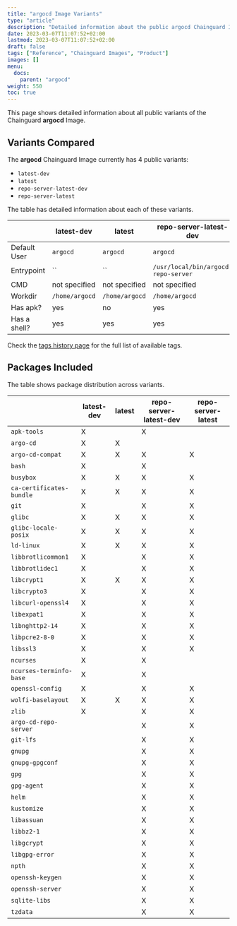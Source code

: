 ```yaml
---
title: "argocd Image Variants"
type: "article"
description: "Detailed information about the public argocd Chainguard Image variants"
date: 2023-03-07T11:07:52+02:00
lastmod: 2023-03-07T11:07:52+02:00
draft: false
tags: ["Reference", "Chainguard Images", "Product"]
images: []
menu:
  docs:
    parent: "argocd"
weight: 550
toc: true
---
```


This page shows detailed information about all public variants of the Chainguard **argocd** Image.

## Variants Compared
The **argocd** Chainguard Image currently has 4 public variants: 

- `latest-dev`
- `latest`
- `repo-server-latest-dev`
- `repo-server-latest`

The table has detailed information about each of these variants.

|              | latest-dev     | latest         | repo-server-latest-dev              | repo-server-latest                  |
|--------------|----------------|----------------|-------------------------------------|-------------------------------------|
| Default User | `argocd`       | `argocd`       | `argocd`                            | `argocd`                            |
| Entrypoint   | ``             | ``             | `/usr/local/bin/argocd-repo-server` | `/usr/local/bin/argocd-repo-server` |
| CMD          | not specified  | not specified  | not specified                       | not specified                       |
| Workdir      | `/home/argocd` | `/home/argocd` | `/home/argocd`                      | `/home/argocd`                      |
| Has apk?     | yes            | no             | yes                                 | no                                  |
| Has a shell? | yes            | yes            | yes                                 | yes                                 |

Check the [tags history page](/chainguard/chainguard-images/reference/argocd/tags_history/) for the full list of available tags.

## Packages Included
The table shows package distribution across variants.

|                          | latest-dev | latest | repo-server-latest-dev | repo-server-latest |
|--------------------------|------------|--------|------------------------|--------------------|
| `apk-tools`              | X          |        | X                      |                    |
| `argo-cd`                | X          | X      |                        |                    |
| `argo-cd-compat`         | X          | X      | X                      | X                  |
| `bash`                   | X          |        | X                      |                    |
| `busybox`                | X          | X      | X                      | X                  |
| `ca-certificates-bundle` | X          | X      | X                      | X                  |
| `git`                    | X          |        | X                      | X                  |
| `glibc`                  | X          | X      | X                      | X                  |
| `glibc-locale-posix`     | X          | X      | X                      | X                  |
| `ld-linux`               | X          | X      | X                      | X                  |
| `libbrotlicommon1`       | X          |        | X                      | X                  |
| `libbrotlidec1`          | X          |        | X                      | X                  |
| `libcrypt1`              | X          | X      | X                      | X                  |
| `libcrypto3`             | X          |        | X                      | X                  |
| `libcurl-openssl4`       | X          |        | X                      | X                  |
| `libexpat1`              | X          |        | X                      | X                  |
| `libnghttp2-14`          | X          |        | X                      | X                  |
| `libpcre2-8-0`           | X          |        | X                      | X                  |
| `libssl3`                | X          |        | X                      | X                  |
| `ncurses`                | X          |        | X                      |                    |
| `ncurses-terminfo-base`  | X          |        | X                      |                    |
| `openssl-config`         | X          |        | X                      | X                  |
| `wolfi-baselayout`       | X          | X      | X                      | X                  |
| `zlib`                   | X          |        | X                      | X                  |
| `argo-cd-repo-server`    |            |        | X                      | X                  |
| `git-lfs`                |            |        | X                      | X                  |
| `gnupg`                  |            |        | X                      | X                  |
| `gnupg-gpgconf`          |            |        | X                      | X                  |
| `gpg`                    |            |        | X                      | X                  |
| `gpg-agent`              |            |        | X                      | X                  |
| `helm`                   |            |        | X                      | X                  |
| `kustomize`              |            |        | X                      | X                  |
| `libassuan`              |            |        | X                      | X                  |
| `libbz2-1`               |            |        | X                      | X                  |
| `libgcrypt`              |            |        | X                      | X                  |
| `libgpg-error`           |            |        | X                      | X                  |
| `npth`                   |            |        | X                      | X                  |
| `openssh-keygen`         |            |        | X                      | X                  |
| `openssh-server`         |            |        | X                      | X                  |
| `sqlite-libs`            |            |        | X                      | X                  |
| `tzdata`                 |            |        | X                      | X                  |
